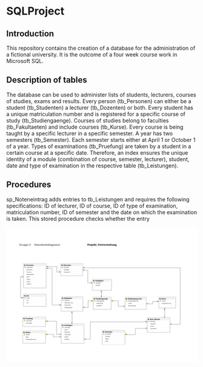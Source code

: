 # SQLProject

## Introduction
This repository contains the creation of a database for the administration of a fictional university. It is the outcome of a four week course work in Microsoft SQL.

## Description of tables
The database can be used to administer lists of students, lecturers, courses of studies, exams and results. Every person (tb_Personen) can either be a student (tb_Studenten) a lecturer (tb_Dozenten) or both. Every student has a unique matriculation number and is registered for a specific course of study (tb_Studiengaenge). Courses of studies belong to faculties (tb_Fakultaeten) and include courses (tb_Kurse). Every course is being taught by a specific lecturer in a specific semester. A year has two semesters (tb_Semester). Each semester starts either at April 1 or October 1 of a year. Types of examinations (tb_Pruefung) are taken by a student in a certain course at a specific date. Therefore, an index ensures the unique identity of a module (combination of course, semester, lecturer), student, date and type of examination in the respective table (tb_Leistungen).

## Procedures
sp_Noteneintrag adds entries to tb_Leistungen and requires the following specifications: ID of lecturer, ID of course, ID of type of examination, matriculation number, ID of semester and the date on which the examination is taken. This stored procedure checks whether the entry 


![Diagramm](/Diagramm/Datenbankdiagramm_Projekt_Univerwaltung-1.png)
